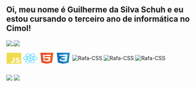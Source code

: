 ## Oi, meu nome é Guilherme da Silva Schuh e eu estou cursando o terceiro ano de informática no Cimol!

<a href="https://github.com/Zecreitas/github-readme-stats">
  <img height=200 align="center" src="https://github-readme-stats.vercel.app/api?username=Zecreitas&theme=radical" />
</a>
<a href="https://github.com/Zecreitas/convoychat">
  <img height=200 align="center" src="https://github-readme-stats.vercel.app/api/top-langs?username=Zecreitas&theme=radical&layout=compact&langs_count=8&card_width=320" />
</a>

<div style="display: inline_block"><br>
  <img align="center" alt="Rafa-Js" height="30" width="40" src="https://raw.githubusercontent.com/devicons/devicon/master/icons/javascript/javascript-plain.svg">
  <img align="center" alt="Rafa-React" height="30" width="40" src="https://raw.githubusercontent.com/devicons/devicon/master/icons/react/react-original.svg">
  <img align="center" alt="Rafa-HTML" height="30" width="40" src="https://raw.githubusercontent.com/devicons/devicon/master/icons/html5/html5-original.svg">
  <img align="center" alt="Rafa-CSS" height="30" width="40" src="https://raw.githubusercontent.com/devicons/devicon/master/icons/css3/css3-original.svg">
  <img align="center" alt="Rafa-CSS" height="30" width="40" src="https://cdn.jsdelivr.net/gh/devicons/devicon@latest/icons/figma/figma-original.svg" />
  <img align="center" alt="Rafa-CSS" height="30" width="40" src="https://cdn.jsdelivr.net/gh/devicons/devicon@latest/icons/java/java-original.svg" />  
  <img align="center" alt="Rafa-CSS" height="30" width="40" src="https://cdn.jsdelivr.net/gh/devicons/devicon@latest/icons/express/express-original.svg" />
          
          
          
          
          
  
</div>
  
  ##
 
<div> 
  <a href = "mailto:schuh.gui@gmail.com"><img src="https://img.shields.io/badge/-Gmail-%23333?style=for-the-badge&logo=gmail&logoColor=white" target="_blank"></a>
  <a href="https://www.linkedin.com/in/rafaella-ballerini-45875016a" target="_blank"><img src="https://img.shields.io/badge/-LinkedIn-%230077B5?style=for-the-badge&logo=linkedin&logoColor=white" target="_blank"></a> 
  
</div>
